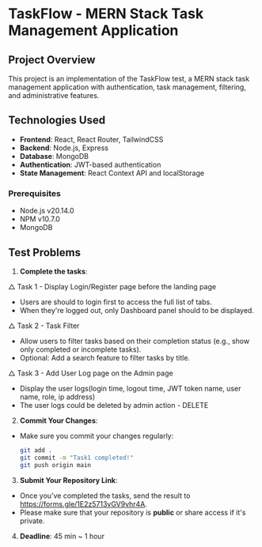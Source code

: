 # TaskFlow - MERN Stack Task Management Application

## Project Overview
This project is an implementation of the TaskFlow test, a MERN stack task management application with authentication, task management, filtering, and administrative features.

## Technologies Used
- **Frontend**: React, React Router, TailwindCSS
- **Backend**: Node.js, Express
- **Database**: MongoDB
- **Authentication**: JWT-based authentication
- **State Management**: React Context API and localStorage

### Prerequisites
- Node.js v20.14.0
- NPM v10.7.0
- MongoDB


## Test Problems
1. **Complete the tasks**:

△ Task 1 - Display Login/Register page before the landing page
- Users are should to login first to access the full list of tabs.
- When they're logged out, only Dashboard panel should to be displayed.

△ Task 2 - Task Filter
- Allow users to filter tasks based on their completion status (e.g., show only completed or incomplete tasks).
- Optional: Add a search feature to filter tasks by title.

△ Task 3 - Add User Log page on the Admin page
- Display the user logs(login time, logout time, JWT token name, user name, role, ip address)
- The user logs could be deleted by admin action - DELETE

2. **Commit Your Changes**:
- Make sure you commit your changes regularly:
    ```bash
    git add .
    git commit -m "Task1 completed!"
    git push origin main
    ```

3. **Submit Your Repository Link**:
- Once you’ve completed the tasks, send the result to https://forms.gle/1E2z5713vGV9vhr4A.
- Please make sure that your repository is **public** or share access if it's private.

4. **Deadline**:
  45 min ~ 1 hour